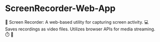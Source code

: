 # ScreenRecorder-Web-App
🎥 Screen Recorder: A web-based utility for capturing screen activity. 💻 Saves recordings as video files. Utilizes browser APIs for media streaming. ⏱️ 💾
